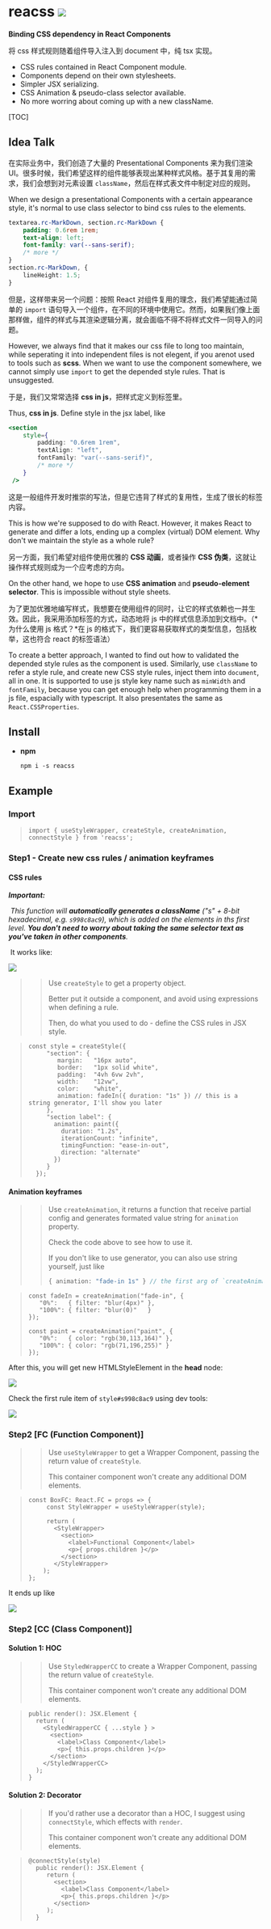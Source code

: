 # reacss    ![](https://img.shields.io/badge/npm-v1.0.3-brightgreen)


**Binding CSS dependency in React Components**

将 css 样式规则随着组件导入注入到 document 中，纯 tsx 实现。

* CSS rules contained in React Component module.
* Components depend on their own stylesheets.
* Simpler JSX serializing.
* CSS Animation & pseudo-class selector available.
* No more worring about coming up with a new className.

[TOC]

## Idea Talk

在实际业务中，我们创造了大量的 Presentational Components 来为我们渲染 UI。很多时候，我们希望这样的组件能够表现出某种样式风格。基于其复用的需求，我们会想到对元素设置 `className`，然后在样式表文件中制定对应的规则。

When we design a presentational Components with a certain appearance style, it's normal to use class selector to bind css rules to the elements.

```css
textarea.rc-MarkDown, section.rc-MarkDown {
    padding: 0.6rem 1rem;
    text-align: left;
    font-family: var(--sans-serif);
    /* more */
}
section.rc-MarkDown, {
    lineHeight: 1.5;
}
```

但是，这样带来另一个问题：按照 React 对组件复用的理念，我们希望能通过简单的 `import` 语句导入一个组件，在不同的环境中使用它。然而，如果我们像上面那样做，组件的样式与其渲染逻辑分离，就会面临不得不将样式文件一同导入的问题。

However, we always find that it makes our css file to long too maintain, while seperating it into independent files is not elegent, if you arenot used to tools such as **scss**. When we want to use the component somewhere, we cannot simply use `import` to get the depended style rules. That is unsuggested.

于是，我们又常常选择 **css in js**，把样式定义到标签里。

Thus, **css in js**. Define style in the jsx label, like

```jsx
<section
    style={
        padding: "0.6rem 1rem",
        textAlign: "left",
        fontFamily: "var(--sans-serif)",
        /* more */
    }
 />
```

这是一般组件开发时推崇的写法，但是它违背了样式的复用性，生成了很长的标签内容。

This is how we're supposed to do with React. However, it makes React to generate and differ a lots, ending up a complex (virtual) DOM element. Why don't we maintain the style as a whole rule? 

另一方面，我们希望对组件使用优雅的 **CSS 动画**，或者操作 **CSS 伪类**，这就让操作样式规则成为一个应考虑的方向。

On the other hand, we hope to use **CSS animation** and **pseudo-element selector**. This is impossible without style sheets.

为了更加优雅地编写样式，我想要在使用组件的同时，让它的样式依赖也一并生效。因此，我采用添加标签的方式，动态地将 js 中的样式信息添加到文档中。（*为什么使用 js 格式？*在 js 的格式下，我们更容易获取样式的类型信息，包括枚举，这也符合 react 的标签语法）

To create a better approach, I wanted to find out how to validated the depended style rules as the component is used. Similarly, use `className` to refer a style rule, and create new CSS style rules, inject them into `document`, all in one. It is supported to use js style key name such as `minWidth` and `fontFamily`, because you can get enough help when programming them in a js file, espacially with typescript. It also presentates the same as `React.CSSProperties`.




## Install

* **npm**

  `npm i -s reacss`
  
  

## Example

### Import

> ```tsx
> import { useStyleWrapper, createStyle, createAnimation, connectStyle } from 'reacss';
> ```



### Step1 - Create new css rules / animation keyframes

#### CSS rules

_**Important:**_

​	_This function will **automatically generates a className** ("s" + 8-bit hexadecimal, e.g. `s998c8ac9`), which is added on the elements in ths first level. **You don't need to worry about taking the same selector text as you've taken in other components**._

​	It works like:

![](https://pic3.zhimg.com/80/v2-ad324f87e08564ba347b66cd101dd94a_720w.jpg)

> > Use `createStyle` to get a property object.
> >
> > Better put it outside a component, and avoid using expressions when defining a rule.
> >
> > Then, do what you used to do - define the CSS rules in JSX style.

> ```tsx
> const style = createStyle({
>      "section": {
>         margin:   "16px auto",
>         border:   "1px solid white",
>         padding:  "4vh 6vw 2vh",
>         width:    "12vw",
>         color:    "white",
>         animation: fadeIn({ duration: "1s" })	// this is a string generator, I'll show you later
>      },
>      "section label": {
>        animation: paint({
>          duration: "1.2s",
>          iterationCount: "infinite",
>          timingFunction: "ease-in-out",
>          direction: "alternate"
>        })
>      }
>   });
> ```

#### Animation keyframes

> > Use `createAnimation`, it returns a function that receive partial config and generates formated value string for `animation` property.
> >
> > Check the code above to see how to use it.
> >
> > If you don't like to use generator, you can also use string yourself, just like
> >
> > ```typescript
> > { animation: "fade-in 1s" }	// the first arg of `createAnimation` 
> > ```

>```tsx
>const fadeIn = createAnimation("fade-in", {
>    "0%":   { filter: "blur(4px)" },
>    "100%": { filter: "blur(0)"   }
>});
>
>const paint = createAnimation("paint", {
>    "0%":   { color: "rgb(30,113,164)" },
>    "100%": { color: "rgb(71,196,255)" }
>});
>```

After this, you will get new HTMLStyleElement in the **head** node:

![](https://pic2.zhimg.com/80/v2-6a07f948c000124f5420d14943049279_720w.png)

Check the first rule item of `style#s998c8ac9` using dev tools:

![](https://pic1.zhimg.com/80/v2-90c476be3db3eae972669d8458ff6ac8_720w.jpg)

### Step2 [FC (Function Component)]

> > Use `useStyleWrapper` to get a Wrapper Component, passing the return value of `createStyle`.
> >
> > This container component won't create any additional DOM elements.

> ```tsx
> const BoxFC: React.FC = props => {
>      const StyleWrapper = useStyleWrapper(style);
>     
>      return (
>        <StyleWrapper>
>          <section>
>            <label>Functional Component</label>
>            <p>{ props.children }</p>
>          </section>
>        </StyleWrapper>
>     );
> };
> ```

It ends up like

![](https://pic4.zhimg.com/80/v2-ad0be663d6a6668e776f3dadcb656e53_720w.jpg)



### Step2 [CC (Class Component)]

#### Solution 1: HOC

> > Use `StyledWrapperCC` to create a Wrapper Component, passing the return value of `createStyle`.
> >
> > This container component won't create any additional DOM elements.

> ```tsx
> public render(): JSX.Element {
>   return (
>     <StyledWrapperCC { ...style } >
>       <section>
>         <label>Class Component</label>
>         <p>{ this.props.children }</p>
>       </section>
>     </StyledWrapperCC>
>   );
> }
> ```

#### Solution 2: Decorator

> > If you'd rather use a decorator than a HOC, I suggest using `connectStyle`, which effects with `render`.
> >
> > This container component won't create any additional DOM elements.

> ```tsx
> @connectStyle(style)
>   public render(): JSX.Element {
>      return (
>        <section>
>          <label>Class Component</label>
>          <p>{ this.props.children }</p>
>        </section>
>      );
>   }
> ```

